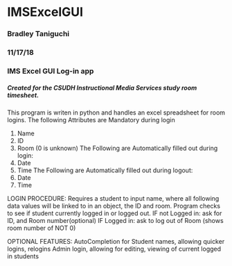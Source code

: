 # IMSExcelGUI
### Bradley Taniguchi
### 11/17/18
### IMS Excel GUI Log-in app
##### Created for the CSUDH Instructional Media Services study room timesheet.
This program is writen in python and handles an excel spreadsheet for room logins.
The following Attributes are Mandatory during login
1. Name
2. ID
3. Room (0 is unknown)
The Following are Automatically filled out during login:
1. Date
2. Time
The Following are Automatically filled out during logout:
1. Date
2. Time

LOGIN PROCEDURE:
  Requires a student to input name, where all following data values will be linked to in an object, the ID and room.
  Program checks to see if student currently logged in or logged out.
  IF not Logged in:
    ask for ID, and Room number(optional)
  IF Logged in:
    ask to log out of Room (shows room number of NOT 0)
    
  OPTIONAL FEATURES:
    AutoCompletion for Student names, allowing quicker logins, relogins
    Admin login, allowing for editing, viewing of current logged in students
    
